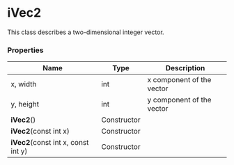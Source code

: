 # iVec2 #
This class describes a two-dimensional integer vector.

### Properties ###
| Name | Type | Description |
|-|-|-|
| x, width | int | x component of the vector |
| y, height | int | y component of the vector |
| **iVec2**() | Constructor | |
| **iVec2**(const int x) | Constructor | |
| **iVec2**(const int x, const int y) | Constructor | |
